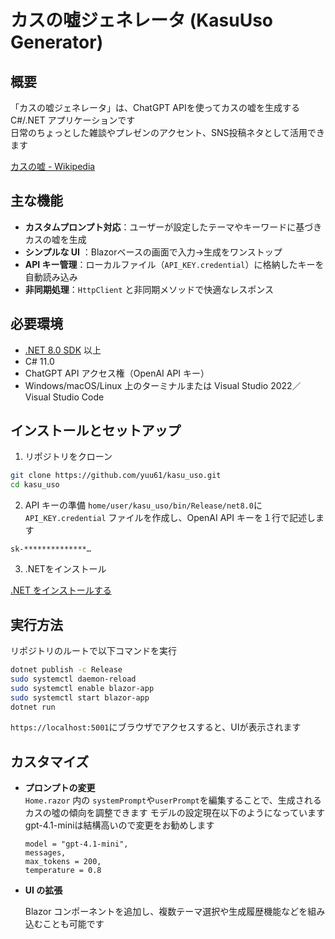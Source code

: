 # カスの嘘ジェネレータ (KasuUso Generator)

## 概要

「カスの嘘ジェネレータ」は、ChatGPT APIを使ってカスの嘘を生成する C#/.NET アプリケーションです  
日常のちょっとした雑談やプレゼンのアクセント、SNS投稿ネタとして活用できます

[カスの嘘 - Wikipedia](https://ja.wikipedia.org/wiki/%E3%83%80%E3%82%A6%E3%83%8A%E3%83%BC%E7%B3%BB%E3%81%8A%E5%A7%89%E3%81%95%E3%82%93%E3%81%AB%E6%AF%8E%E6%97%A5%E3%82%AB%E3%82%B9%E3%81%AE%E5%98%98%E3%82%92%E6%B5%81%E3%81%97%E8%BE%BC%E3%81%BE%E3%82%8C%E3%82%8B%E9%9F%B3%E5%A3%B0)

## 主な機能

- **カスタムプロンプト対応**：ユーザーが設定したテーマやキーワードに基づきカスの嘘を生成  
- **シンプルな UI** <!--物は言いよう--> ：Blazorベースの画面で入力→生成をワンストップ  
- **API キー管理**：ローカルファイル（`API_KEY.credential`）に格納したキーを自動読み込み  
- **非同期処理**：`HttpClient` と非同期メソッドで快適なレスポンス  

## 必要環境

- [.NET 8.0 SDK](https://dotnet.microsoft.com/) 以上  
- C# 11.0  
- ChatGPT API アクセス権（OpenAI API キー）  
- Windows/macOS/Linux 上のターミナルまたは Visual Studio 2022／Visual Studio Code  

## インストールとセットアップ

1. リポジトリをクローン
  ```bash
  git clone https://github.com/yuu61/kasu_uso.git
  cd kasu_uso
  ```

2. API キーの準備
   `home/user/kasu_uso/bin/Release/net8.0`に`API_KEY.credential` ファイルを作成し、OpenAI API キーを１行で記述します
  ```
  sk-**************…
  ```

3. .NETをインストール

[.NET をインストールする](https://learn.microsoft.com/ja-jp/dotnet/core/install/)

## 実行方法
リポジトリのルートで以下コマンドを実行
```bash
dotnet publish -c Release
sudo systemctl daemon-reload
sudo systemctl enable blazor-app
sudo systemctl start blazor-app
dotnet run
```

`https://localhost:5001`にブラウザでアクセスすると、UIが表示されます

## カスタマイズ

* **プロンプトの変更**  
  `Home.razor` 内の `systemPrompt`や`userPrompt`を編集することで、生成されるカスの噓の傾向を調整できます
  モデルの設定現在以下のようになっています
  gpt-4.1-miniは結構高いので変更をお勧めします
  ```
  model = "gpt-4.1-mini",
  messages,
  max_tokens = 200,
  temperature = 0.8
  ```
* **UI の拡張**

  Blazor コンポーネントを追加し、複数テーマ選択や生成履歴機能などを組み込むことも可能です
